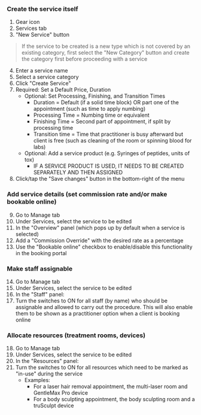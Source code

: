 ### Create the service itself
1. Gear icon
2. Services tab
3. "New Service" button
> If the service to be created is a new type which is not covered by an existing category, first select the "New Category" button and create the category first before proceeding with a service
4. Enter a service name
5. Select a service category
6. Click "Create Service"
7. Required: Set a Default Price, Duration
    - Optional: Set Processing, Finishing, and Transition Times
        - Duration = Default (if a solid time block) OR part one of the appointment (such as time to apply numbing)
        - Processing Time = Numbing time or equivalent
        - Finishing Time = Second part of appointment, if split by processing time
        - Transition time = Time that practitioner is busy afterward but client is free (such as cleaning of the room or spinning blood for labs)
    - Optional: Add a service product (e.g. Syringes of peptides, units of tox)
        - IF A SERVICE PRODUCT IS USED, IT NEEDS TO BE CREATED SEPARATELY AND THEN ASSIGNED
8. Click/tap the "Save changes" button in the bottom-right of the menu

### Add service details (set commission rate and/or make bookable online)
9. Go to Manage tab
10. Under Services, select the service to be edited
11. In the "Overview" panel (which pops up by default when a service is selected)
12. Add a "Commission Override" with the desired rate as a percentage
13. Use the "Bookable online" checkbox to enable/disable this functionality in the booking portal

### Make staff assignable
14. Go to Manage tab
15. Under Services, select the service to be edited
16. In the "Staff" panel:
17. Turn the switches to ON for all staff (by name) who should be assignable and allowed to carry out the procedure. This will also enable them to be shown as a practitioner option when a client is booking online

### Allocate resources (treatment rooms, devices)
18. Go to Manage tab
19. Under Services, select the service to be edited
20. In the "Resources" panel:
21. Turn the switches to ON for all resources which need to be marked as "in-use" during the service
    - Examples:
        - For a laser hair removal appointment, the multi-laser room and GentleMax Pro device
        - For a body sculpting appointment, the body sculpting room and a truSculpt device
